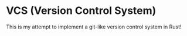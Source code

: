 # VCS (Version Control System)

This is my attempt to implement a git-like version control system in Rust!

